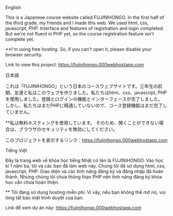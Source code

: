 English

This is a Japanese course website called FUJINIHONGO. In the first half of the third grade, my friends and I made this web. We used html, css, javascript, PHP. Interface and features of registration and login completed. But we're not fluent in PHP yet, so the course registration feature isn't complete yet.

**I'm using free hosting. So, if you can't open it, please disable your browser security.

Link to view this project: https://fujinihongo.000webhostapp.com

日本語

これは「FUJINIHONGO」という日本のコースウェブサイトです。三年生の前期、友達と私はこのウェブを作りました。私たちはhtml、css、javascript, PHPを使用しました。登録とログインの機能とインターフェースが完了しました。 しかし、私たちはまだPHPに精通していないので、コース登録機能はまだ完了していません。

**私は無料ホスティングを使用しています。 そのため、開くことができない場合は、ブラウザのセキュリティを無効にしてください。

このプロジェクトを表示するリンク：https://fujinihongo.000webhostapp.com

Tiếng Việt

Đây là trang web về khóa học tiếng Nhật có tên là FUJINIHONGO. Vào học kì 1 năm ba, tôi và các bạn đã làm web này. Chúng tôi đã sử dụng html, css, javascript, PHP. Giao diện và các tính năng đăng ký và đăng nhập đã hoàn thành. Nhưng chúng tôi chưa thông thạo PHP nên tính năng đăng ký khóa học vẫn chưa hoàn thiện.

** Tôi đang sử dụng hosting miễn phí. Vì vậy, nếu bạn không thể mở nó, vui lòng tắt bảo mật trình duyệt của bạn.

Link để xem dự án này: https://fujinihongo.000webhostapp.com
